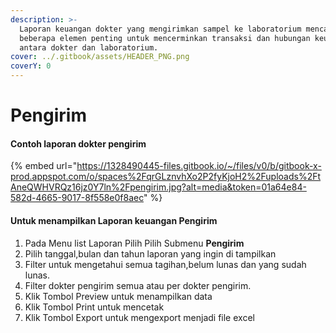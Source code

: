 ```yaml
---
description: >-
  Laporan keuangan dokter yang mengirimkan sampel ke laboratorium mencakup
  beberapa elemen penting untuk mencerminkan transaksi dan hubungan keuangan
  antara dokter dan laboratorium.
cover: ../.gitbook/assets/HEADER_PNG.png
coverY: 0
---
```


# Pengirim

#### Contoh laporan dokter pengirim

{% embed url="https://1328490445-files.gitbook.io/~/files/v0/b/gitbook-x-prod.appspot.com/o/spaces%2FqrGLznvhXo2P2fyKjoH2%2Fuploads%2FtAneQWHVRQz16jz0Y7ln%2Fpengirim.jpg?alt=media&token=01a64e84-582d-4665-9017-8f558e0f8aec" %}

#### Untuk menampilkan Laporan keuangan Pengirim

1. Pada Menu list Laporan Pilih Pilih Submenu **Pengirim**
2. Pilih tanggal,bulan dan tahun laporan yang ingin di tampilkan
3. Filter untuk mengetahui semua tagihan,belum lunas dan yang sudah lunas.
4. Filter dokter pengirim semua atau per dokter pengirim.
5. Klik Tombol Preview untuk menampilkan data
6. Klik Tombol Print untuk mencetak&#x20;
7. Klik Tombol Export untuk mengexport menjadi file excel
